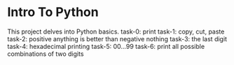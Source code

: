 # Intro To Python

This project delves into Python basics.
task-0: print
task-1: copy, cut, paste
task-2: positive anything is better than negative nothing
task-3: the last digit
task-4: hexadecimal printing
task-5: 00...99
task-6: print all possible combinations of two digits
